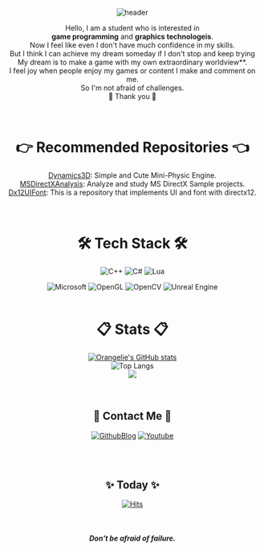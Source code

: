 <div align="center">

![header](https://capsule-render.vercel.app/api?text=Keep%20challenging%20yourself&fontSize=35&rotate=0&color=383fff&fontColor=fd0753&type=Waving&animation=scaleIn)

 Hello, I am a student who is interested in   
**game programming** and **graphics technologeis**.    
Now I feel like even I don't have much confidence in my skills.    
  But I think I can achieve my dream someday if I don't stop and keep trying    
  My dream is to make a game with my own extraordinary worldview**.   
  I feel joy when people enjoy my games or content I make and comment on me.   
  So I'm not afraid of challenges.   
 💖 Thank you 💖     
<br></br>

# 👉 Recommended Repositories 👈  
[Dynamics3D](https://github.com/orangelie/Dynamics3D): Simple and Cute Mini-Physic Engine.  
[MSDirectXAnalysis](https://github.com/orangelie/MSDirectXAnalysis): Analyze and study MS DirectX Sample projects.   
[Dx12UIFont](https://github.com/orangelie/Dx12UIFont): This is a repository that implements UI and font with directx12.   
<br></br>

# 🛠️ Tech Stack 🛠️

![C++](https://img.shields.io/badge/c++-%2300599C.svg?style=for-the-badge&logo=c%2B%2B&logoColor=white) ![C#](https://img.shields.io/badge/c%23-%23239120.svg?style=for-the-badge&logo=c-sharp&logoColor=white) ![Lua](https://img.shields.io/badge/lua-%232C2D72.svg?style=for-the-badge&logo=lua&logoColor=white)
  
![Microsoft](https://img.shields.io/badge/DirectX12-0078D4?style=for-the-badge&logo=microsoft&logoColor=white) ![OpenGL](https://img.shields.io/badge/OpenGL-%23FFFFFF.svg?style=for-the-badge&logo=opengl) ![OpenCV](https://img.shields.io/badge/opencv-%23white.svg?style=for-the-badge&logo=opencv&logoColor=white) ![Unreal Engine](https://img.shields.io/badge/unrealengine-%23313131.svg?style=for-the-badge&logo=unrealengine&logoColor=white) 
<br></br>
# 📋 Stats 📋
  [![Orangelie's GitHub stats](https://github-readme-stats.vercel.app/api?username=orangelie&show_icons=true&theme=tokyonight)](https://github.com/anuraghazra/github-readme-stats)      
        ![Top Langs](https://github-readme-stats.vercel.app/api/top-langs/?username=orangelie&layout=compact&theme=tokyonight)    
        <a href="https://opgc.me/#/users/orangelie" target="_blank"><img src="https://api.opgc.me/githubs/users/orangelie/tag/?theme=basic" /></a>    
<br></br>

## 📲 Contact Me 📲   
[![GithubBlog](https://img.shields.io/badge/Blog-100000?style=for-the-badge&logo=github&logoColor=white)](https://orangelie.github.io)  [![Youtube](https://img.shields.io/badge/YouTube-FF0000?style=for-the-badge&logo=youtube&logoColor=white)](https://www.youtube.com/channel/UCti5At3Qy_soSHXzbds0G7w)  

<br></br>
## ✨ Today ✨
[![Hits](https://hits.seeyoufarm.com/api/count/incr/badge.svg?url=https%3A%2F%2Fgithub.com%2Forangelie&count_bg=%23DD3939&title_bg=%23555555&icon=spreaker.svg&icon_color=%23FFFFFF&title=visitors&edge_flat=false)](https://hits.seeyoufarm.com)
<br></br>
<br></br>
***Don't be afraid of failure.***

</div>
